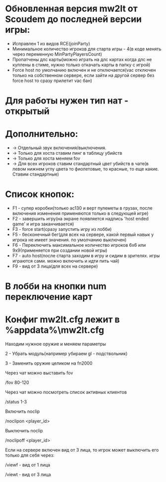 # Обновленная версия mw2lt от Scoudem до последней версии игры:
* Исправлен 1 из видов RCE(joinParty)
* Минимальное количество игроков для старта игры - 4(в коде менять через переменную MinPartyPlayersCount)
* Пропатчены длс карты(можно играть на длс картах когда длс не куплены в стиме, нужно только откачать карты в папку с игрой)
* Force host по умолчанию включен и не отключается(vac отключен только на собственном сервере, если зайти на другой сервер без force host то сразу прилетит vac бан)

# Для работы нужен тип нат - открытый

# Дополнительно:
* -> Отдельный звук включения/выключения.
* -> Только для хоста ставим пинг в таблицу убийств
* -> Только для хоста меняем fov
* -> Для всех игроков ставим стандартный цвет убийств в чате(в левом нижнем углу цвета то фиолетовые, то красные, то еще какие. Ставим стандартные)

# Cписок кнопок:
* F1 - супер коробки(только ас130 и верт пулеметы в грузах, после включения изменения применяются только в следующей игре)
* F2 - завершить игру(на экране появляется надпись 'host ended game' и игра заканчивается)
* F3 - force start(сразу запустить игру из лобби)
* F5 - бесконечный бег(для всех на сервере, какой первый навык у игрока не имеет значения. по умолчанию выключен)
* F6 - Переключить максимальное количество игроков 6x6 или 9x9(применяется при создании новой игры)
* F7 - auto host(после старта заходим в игру и сидим в зрителях. игры играются сами. можно включить и идти пить чай)
* F9 - вид от 3 лица(для всех на сервере)

# В лобби на кнопки num переключение карт


# Конфиг mw2lt.cfg лежит в %appdata%\mw2lt.cfg
Находим нужное оружие и меняем параметры

2 - Убрать модуль(например убираем gl - подствольник)

3 - Заменить оружие целиком на fn2000


Через чат можно выставить fov

/fov 80-120

Через чат можно посмотреть список активных клиентов

/status 1-3

Включить noclip

/noclipon <player_id>

Выключить noclip

/noclipoff <player_id>


Если на сервере включен вид от 3 лица, то игрок может выключить его только для себя через:

/viewf - вид от 1 лица

/viewt - вид от 3 лица
